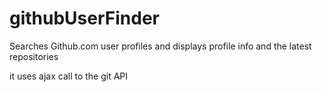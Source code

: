 # githubUserFinder


Searches Github.com user profiles and displays profile info and the latest repositories

it uses ajax call to the git API

